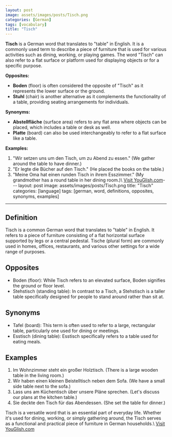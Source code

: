 ```yaml
---
layout: post
image: assets/images/posts/Tisch.png
categories: [German]
tags: [vocabulary]
title: "Tisch"
---
```


**Tisch** is a German word that translates to "table" in English. It is a commonly used term to describe a piece of furniture that is used for various activities such as dining, working, or playing games. The word "Tisch" can also refer to a flat surface or platform used for displaying objects or for a specific purpose.

**Opposites:** 

- **Boden** (floor) is often considered the opposite of "Tisch" as it represents the lower surface or the ground. 
- **Stuhl** (chair) is another alternative as it complements the functionality of a table, providing seating arrangements for individuals.

**Synonyms:**

- **Abstellfläche** (surface area) refers to any flat area where objects can be placed, which includes a table or desk as well.
- **Platte** (board) can also be used interchangeably to refer to a flat surface like a table.

**Examples:**

1. "Wir setzen uns um den Tisch, um zu Abend zu essen." (We gather around the table to have dinner.)
2. "Er legte die Bücher auf den Tisch." (He placed the books on the table.)
3. "Meine Oma hat einen runden Tisch in ihrem Esszimmer." (My grandmother has a round table in her dining room.)\ <a id="yg-widget-0" class="youglish-widget" data-query="Tisch" data-lang="german" data-components="8412" data-auto-start="0" data-bkg-color="theme_light" data-title="How%20to%20pronounce%20Tisch%20in%20German"  rel="nofollow" href="https://youglish.com">Visit YouGlish.com</a><script async src="https://youglish.com/public/emb/widget.js" charset="utf-8"></script>---
layout: post
image: assets/images/posts/Tisch.png
title: "Tisch"
categories: [language]
tags: [german, word, definitions, opposites, synonyms, examples]
---

## Definition
Tisch is a common German word that translates to "table" in English. It refers to a piece of furniture consisting of a flat horizontal surface supported by legs or a central pedestal. Tische (plural form) are commonly used in homes, offices, restaurants, and various other settings for a wide range of purposes.

## Opposites
- Boden (floor): While Tisch refers to an elevated surface, Boden signifies the ground or floor level.
- Stehstisch (standing table): In contrast to a Tisch, a Stehstisch is a taller table specifically designed for people to stand around rather than sit at.

## Synonyms
- Tafel (board): This term is often used to refer to a large, rectangular table, particularly one used for dining or meetings.
- Esstisch (dining table): Esstisch specifically refers to a table used for eating meals.

## Examples
1. Im Wohnzimmer steht ein großer Holztisch. (There is a large wooden table in the living room.)
2. Wir haben einen kleinen Beistelltisch neben dem Sofa. (We have a small side table next to the sofa.)
3. Lass uns am Küchentisch über unsere Pläne sprechen. (Let's discuss our plans at the kitchen table.)
4. Sie deckte den Tisch für das Abendessen. (She set the table for dinner.)

Tisch is a versatile word that is an essential part of everyday life. Whether it's used for dining, working, or simply gathering around, the Tisch serves as a functional and practical piece of furniture in German households.\ <a id="yg-widget-0" class="youglish-widget" data-query="Tisch" data-lang="german" data-components="8412" data-auto-start="0" data-bkg-color="theme_light" data-title="How%20to%20pronounce%20Tisch%20in%20German"  rel="nofollow" href="https://youglish.com">Visit YouGlish.com</a><script async src="https://youglish.com/public/emb/widget.js" charset="utf-8"></script>